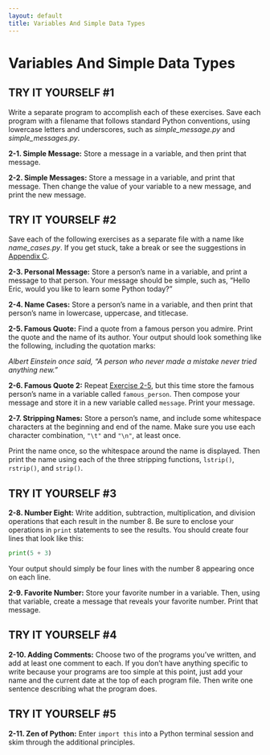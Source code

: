 ```yaml
---
layout: default
title: Variables And Simple Data Types
---
```


# Variables And Simple Data Types

TRY IT YOURSELF \#1
-------------------

Write a separate program to accomplish each of these exercises. Save
each program with a filename that follows standard Python conventions,
using lowercase letters and underscores, such as *simple_message.py* and
*simple_messages.py*.

<span id="ch2exe1"></span>**2-1. Simple Message:** Store a message in a
variable, and then print that message.

<span id="ch2exe2"></span>**2-2. Simple Messages:** Store a message in a
variable, and print that message. Then change the value of your variable
to a new message, and print the new message.

TRY IT YOURSELF \#2
-------------------

Save each of the following exercises as a separate file with a name like
*name_cases.py*. If you get stuck, take a break or see the suggestions
in [Appendix C](../appendix_c/README.md).

<span id="ch2exe3"></span>**2-3. Personal Message:** Store a person’s
name in a variable, and print a message to that person. Your message
should be simple, such as, “Hello Eric, would you like to learn some
Python today?”

<span id="ch2exe4"></span>**2-4. Name Cases:** Store a person’s name in
a variable, and then print that person’s name in lowercase, uppercase,
and titlecase.

<span id="ch2exe5"></span>**2-5. Famous Quote:** Find a quote from a
famous person you admire. Print the quote and the name of its author.
Your output should look something like the following, including the
quotation marks:

*Albert Einstein once said, “A person who never made a mistake never
tried anything new.”*

<span id="ch2exe6"></span>**2-6. Famous Quote 2:** Repeat [Exercise
2-5](#ch2exe5), but this time store the famous person’s name in a
variable called `famous_person`. Then compose your message and store it
in a new variable called `message`. Print your message.

<span id="ch2exe7"></span>**2-7. Stripping Names:** Store a person’s
name, and include some whitespace characters at the beginning and end of
the name. Make sure you use each character combination, `"\t"` and
`"\n"`, at least once.

Print the name once, so the whitespace around the name is displayed.
Then print the name using each of the three stripping functions,
`lstrip()`, `rstrip()`, and `strip()`.

<span id="page_33"></span>

TRY IT YOURSELF \#3
-------------------

<span id="ch2exe8"></span>**2-8. Number Eight:** Write addition,
subtraction, multiplication, and division operations that each result in
the number 8. Be sure to enclose your operations in `print` statements
to see the results. You should create four lines that look like this:

``` python
print(5 + 3)
```

Your output should simply be four lines with the number 8 appearing once
on each line.

<span id="ch2exe9"></span>**2-9. Favorite Number:** Store your favorite
number in a variable. Then, using that variable, create a message that
reveals your favorite number. Print that message.

TRY IT YOURSELF \#4
-------------------

<span id="ch2exe10"></span>**2-10. Adding Comments:** Choose two of the
programs you’ve written, and add at least one comment to each. If you
don’t have anything specific to write because your programs are too
simple at this point, just add your name and the current date at the top
of each program file. Then write one sentence describing what the
program does.

TRY IT YOURSELF \#5
-------------------

<span id="ch2exe11"></span>**2-11. Zen of Python:** Enter `import this`
into a Python terminal session and skim through the additional
principles.

